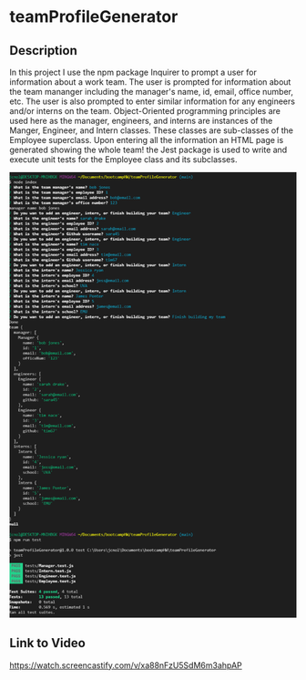 # teamProfileGenerator

## Description
In this project I use the npm package Inquirer to prompt a user for information about a work team. The user is prompted for information about the team mananger including the 
manager's name, id, email, office number, etc. The user is also prompted to enter similar information for any engineers and/or interns on the team. Object-Oriented programming principles are used here as the manager, engineers, and interns are instances of the Manger, Engineer, and Intern classes. These classes are sub-classes of the Employee superclass. Upon entering all the information an HTML page is generated showing the whole team! the Jest package is used to write and execute unit tests for the Employee class and its subclasses. 

![screenshot of teamProfileGenerator](https://github.com/jcnolan9/teamProfileGenerator/blob/main/Screenshot.PNG)

## Link to Video
https://watch.screencastify.com/v/xa88nFzU5SdM6m3ahpAP
